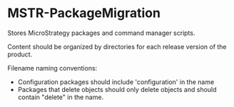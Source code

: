 # MSTR-PackageMigration


Stores MicroStrategy packages and command manager scripts.

Content should be organized by directories for each release version of the product.


Filename naming conventions:
- Configuration packages should include 'configuration' in the name
- Packages that delete objects should only delete objects and should contain "delete" in the name.
